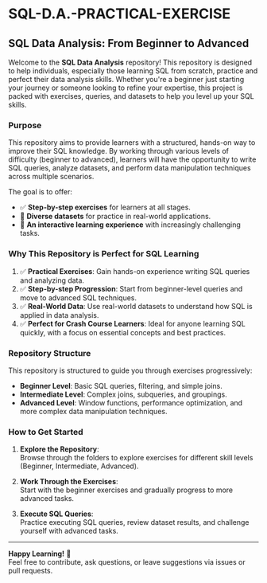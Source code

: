 

# SQL-D.A.-PRACTICAL-EXERCISE

## SQL Data Analysis: From Beginner to Advanced

Welcome to the **SQL Data Analysis** repository! This repository is designed to help individuals, especially those learning SQL from scratch, practice and perfect their data analysis skills. Whether you're a beginner just starting your journey or someone looking to refine your expertise, this project is packed with exercises, queries, and datasets to help you level up your SQL skills.

### Purpose

This repository aims to provide learners with a structured, hands-on way to improve their SQL knowledge. By working through various levels of difficulty (beginner to advanced), learners will have the opportunity to write SQL queries, analyze datasets, and perform data manipulation techniques across multiple scenarios.

The goal is to offer:
- ✅ **Step-by-step exercises** for learners at all stages.
- 🔄 **Diverse datasets** for practice in real-world applications.
- 🎯 **An interactive learning experience** with increasingly challenging tasks.

### Why This Repository is Perfect for SQL Learning

1. ✅ **Practical Exercises**: Gain hands-on experience writing SQL queries and analyzing data.
2. ✅ **Step-by-step Progression**: Start from beginner-level queries and move to advanced SQL techniques.
3. ✅ **Real-World Data**: Use real-world datasets to understand how SQL is applied in data analysis.
4. ✅ **Perfect for Crash Course Learners**: Ideal for anyone learning SQL quickly, with a focus on essential concepts and best practices.

### Repository Structure

This repository is structured to guide you through exercises progressively:

- **Beginner Level**: Basic SQL queries, filtering, and simple joins.
- **Intermediate Level**: Complex joins, subqueries, and groupings.
- **Advanced Level**: Window functions, performance optimization, and more complex data manipulation techniques.

### How to Get Started

1. **Explore the Repository**:  
   Browse through the folders to explore exercises for different skill levels (Beginner, Intermediate, Advanced).

2. **Work Through the Exercises**:  
   Start with the beginner exercises and gradually progress to more advanced tasks.

3. **Execute SQL Queries**:  
   Practice executing SQL queries, review dataset results, and challenge yourself with advanced tasks.

---

**Happy Learning!** 🎉  
Feel free to contribute, ask questions, or leave suggestions via issues or pull requests.

